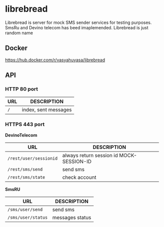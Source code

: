 # librebread

Librebread is server for mock SMS sender services for testing purposes. SmsRu and Devino telecom has beed imaplemended. Librebread is just random name

## Docker

https://hub.docker.com/r/vasyahuyasa/librebread

## API

### HTTP 80 port

| URL                    | DESCRIPTION |
|------------------------|-------------|
| `/`                    | index, sent messages |

### HTTPS 443 port

__DevinoTelecom__

| URL                    | DESCRIPTION |
|------------------------|-------------|
| `/rest/user/sessionid` |  always return session id MOCK-SESSION-ID |
| `/rest/sms/send`       | send sms |
| `/rest/sms/state`      | check account |

__SmsRU__

| URL                | DESCRIPTION |
|--------------------|-------------|
| `/sms/user/send`   | send sms    |
| `/sms/user/status` | messages status |
